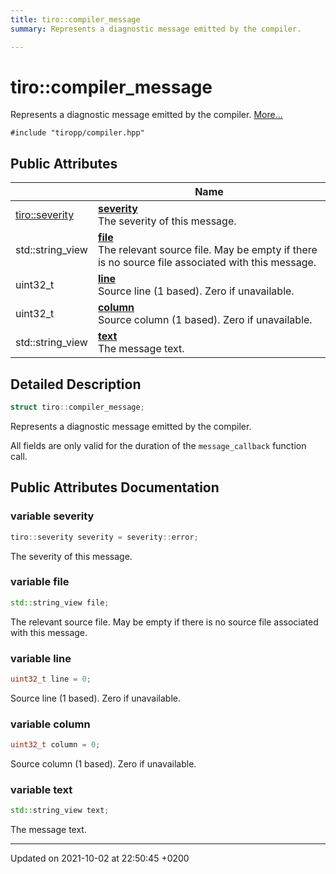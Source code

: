 ```yaml
---
title: tiro::compiler_message
summary: Represents a diagnostic message emitted by the compiler. 

---
```


# tiro::compiler_message



Represents a diagnostic message emitted by the compiler.  [More...](#detailed-description)


`#include "tiropp/compiler.hpp"`

## Public Attributes

|                | Name           |
| -------------- | -------------- |
| [tiro::severity](/docs/api/namespaces/namespacetiro#enum-severity) | **[severity](/docs/api/classes/structtiro_1_1compiler__message#variable-severity)** <br>The severity of this message.  |
| std::string&#95;view | **[file](/docs/api/classes/structtiro_1_1compiler__message#variable-file)** <br>The relevant source file. May be empty if there is no source file associated with this message.  |
| uint32&#95;t | **[line](/docs/api/classes/structtiro_1_1compiler__message#variable-line)** <br>Source line (1 based). Zero if unavailable.  |
| uint32&#95;t | **[column](/docs/api/classes/structtiro_1_1compiler__message#variable-column)** <br>Source column (1 based). Zero if unavailable.  |
| std::string&#95;view | **[text](/docs/api/classes/structtiro_1_1compiler__message#variable-text)** <br>The message text.  |

## Detailed Description

```cpp
struct tiro::compiler_message;
```

Represents a diagnostic message emitted by the compiler. 

All fields are only valid for the duration of the `message_callback` function call. 

## Public Attributes Documentation

### variable severity

```cpp
tiro::severity severity = severity::error;
```

The severity of this message. 

### variable file

```cpp
std::string_view file;
```

The relevant source file. May be empty if there is no source file associated with this message. 

### variable line

```cpp
uint32_t line = 0;
```

Source line (1 based). Zero if unavailable. 

### variable column

```cpp
uint32_t column = 0;
```

Source column (1 based). Zero if unavailable. 

### variable text

```cpp
std::string_view text;
```

The message text. 

-------------------------------

Updated on 2021-10-02 at 22:50:45 +0200